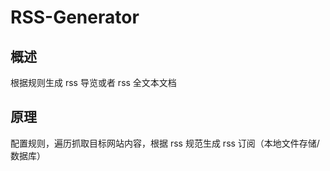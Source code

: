 # RSS-Generator
## 概述
根据规则生成 rss 导览或者 rss 全文本文档
## 原理
配置规则，遍历抓取目标网站内容，根据 rss 规范生成 rss 订阅（本地文件存储/数据库）